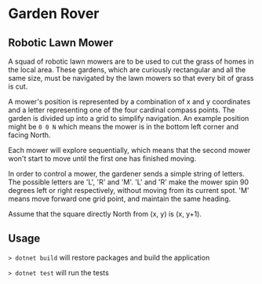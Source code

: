 # Garden Rover

## Robotic Lawn Mower

A squad of robotic lawn mowers are to be used to cut the grass of homes in the local area. These gardens, which are curiously rectangular and all the same size, must be navigated by the lawn mowers so that every bit of grass is cut.

A mower's position is represented by a combination of x and y coordinates and a letter representing one of the four cardinal compass points. The garden is divided up into a grid to simplify navigation. An example position might be `0 0 N` which means the mower is in the bottom left corner and facing North.

Each mower will explore sequentially, which means that the second mower won't start to move until the first one has finished moving.

In order to control a mower, the gardener sends a simple string of letters. The possible letters are 'L', 'R' and 'M'. 'L' and 'R' make the mower spin 90 degrees left or right respectively, without moving from its current spot. 'M' means move forward one grid point, and maintain the same heading.

Assume that the square directly North from (x, y) is (x, y+1).

## Usage
`> dotnet build` will restore packages and build the application

`> dotnet test` will run the tests
